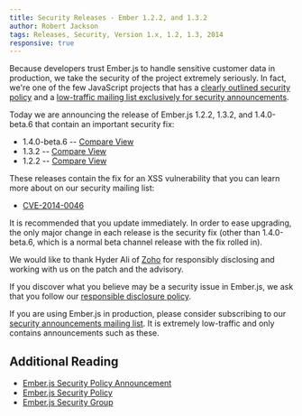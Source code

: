 ```yaml
---
title: Security Releases - Ember 1.2.2, and 1.3.2
author: Robert Jackson
tags: Releases, Security, Version 1.x, 1.2, 1.3, 2014
responsive: true
---
```


Because developers trust Ember.js to handle sensitive customer data in
production, we take the security of the project extremely seriously.  In
fact, we're one of the few JavaScript projects that has a [clearly
outlined security policy](/security/) and a
[low-traffic mailing list exclusively for security
announcements](https://groups.google.com/forum/#!forum/ember-security).

Today we are announcing the release of Ember.js 1.2.2,
1.3.2, and 1.4.0-beta.6 that contain an important security fix:

* 1.4.0-beta.6 -- [Compare View](https://github.com/emberjs/ember.js/compare/v1.4.0-beta.5...v1.4.0-beta.6)
* 1.3.2 -- [Compare View](https://github.com/emberjs/ember.js/compare/v1.3.1...v1.3.2)
* 1.2.2 -- [Compare View](https://github.com/emberjs/ember.js/compare/v1.2.1...v1.2.2)

These releases contain the fix for an XSS vulnerability that
you can learn more about on our security mailing list:

* [CVE-2014-0046](https://groups.google.com/forum/#!topic/ember-security/1h6FRgr8lXQ)

It is recommended that you update immediately. In order to ease
upgrading, the only major change in each release is the security fix
(other than 1.4.0-beta.6, which is a normal beta channel release with
the fix rolled in).

We would like to thank Hyder Ali of [Zoho](https://www.zoho.com)
for responsibly disclosing and working with us on the patch
and the advisory.

If you discover what you believe may be a security issue in Ember.js, we
ask that you follow our [responsible disclosure
policy](/security/).

If you are using Ember.js in production, please consider subscribing to
our [security announcements mailing
list](https://groups.google.com/forum/#!forum/ember-security).  It is
extremely low-traffic and only contains announcements such as these.

## Additional Reading

* [Ember.js Security Policy Announcement](/blog/2013/04/05/announcing-the-ember-security-policy.html)
* [Ember.js Security Policy](/security/)
* [Ember.js Security Group](https://groups.google.com/forum/#!forum/ember-security)
